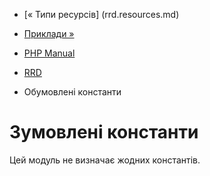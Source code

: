 - [« Типи ресурсів] (rrd.resources.md)
- [Приклади »](rrd.examples.md)

- [PHP Manual](index.md)
- [RRD](book.rrd.md)
- Обумовлені константи

# Зумовлені константи

Цей модуль не визначає жодних константів.
